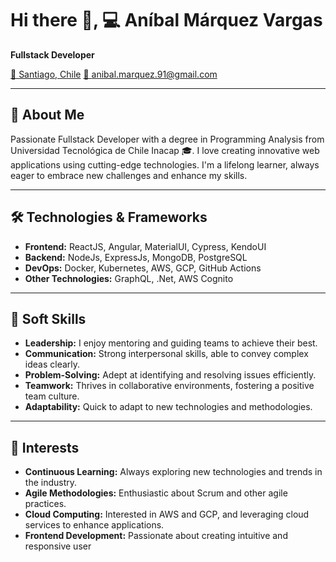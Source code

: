 # Hi there 👋, 💻 Aníbal Márquez Vargas

**Fullstack Developer**

[📍 Santiago, Chile](https://www.google.com/maps/place/Santiago,+Chile)
[📧 anibal.marquez.91@gmail.com](mailto:anibal.marquez.91@gmail.com)

---

## 🚀 About Me
Passionate Fullstack Developer with a degree in Programming Analysis from Universidad Tecnológica de Chile Inacap 🎓. I love creating innovative web applications using cutting-edge technologies. I'm a lifelong learner, always eager to embrace new challenges and enhance my skills. 

---

## 🛠️ Technologies & Frameworks
- **Frontend:** ReactJS, Angular, MaterialUI, Cypress, KendoUI
- **Backend:** NodeJs, ExpressJs, MongoDB, PostgreSQL
- **DevOps:** Docker, Kubernetes, AWS, GCP, GitHub Actions
- **Other Technologies:** GraphQL, .Net, AWS Cognito

---

## 💬 Soft Skills
- **Leadership:** I enjoy mentoring and guiding teams to achieve their best.
- **Communication:** Strong interpersonal skills, able to convey complex ideas clearly.
- **Problem-Solving:** Adept at identifying and resolving issues efficiently.
- **Teamwork:** Thrives in collaborative environments, fostering a positive team culture.
- **Adaptability:** Quick to adapt to new technologies and methodologies.

---

## 🎯 Interests
- **Continuous Learning:** Always exploring new technologies and trends in the industry.
- **Agile Methodologies:** Enthusiastic about Scrum and other agile practices.
- **Cloud Computing:** Interested in AWS and GCP, and leveraging cloud services to enhance applications.
- **Frontend Development:** Passionate about creating intuitive and responsive user
